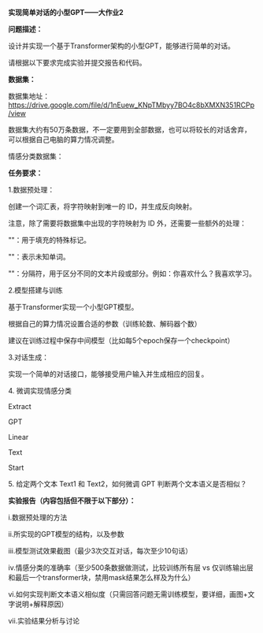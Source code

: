 __实现简单对话的小型GPT——大作业2__

__问题描述：__

设计并实现一个基于Transformer架构的小型GPT，能够进行简单的对话。

请根据以下要求完成实验并提交报告和代码。

__数据集：__

数据集地址：
https://drive.google.com/file/d/1nEuew_KNpTMbyy7BO4c8bXMXN351RCPp/view

数据集大约有50万条数据，不一定要用到全部数据，也可以将较长的对话舍弃，可以根据自己电脑的算力情况调整。


情感分类数据集：


__任务要求：__

1\.数据预处理：

创建一个词汇表，将字符映射到唯一的 ID，并生成反向映射。

注意，除了需要将数据集中出现的字符映射为 ID 外，还需要一些额外的处理：

"<pad>"：用于填充的特殊标记。

"<unk>"：表示未知单词。

"<sep>"：分隔符，用于区分不同的文本片段或部分。例如：你喜欢什么？<sep>我喜欢学习。

2\.模型搭建与训练

基于Transformer实现一个小型GPT模型。

根据自己的算力情况设置合适的参数（训练轮数、解码器个数）

建议在训练过程中保存中间模型（比如每5个epoch保存一个checkpoint）

3\.对话生成：

实现一个简单的对话接口，能够接受用户输入并生成相应的回复。

4\. 微调实现情感分类

Extract

GPT

Linear

Text

Start

5\. 给定两个文本 Text1 和 Text2，如何微调 GPT 判断两个文本语义是否相似？

__实验报告（内容包括但不限于以下部分）：__

i\.数据预处理的方法

ii\.所实现的GPT模型的结构，以及参数

iii\.模型测试效果截图（最少3次交互对话，每次至少10句话）

iv\.情感分类的准确率（至少500条数据做测试，比较训练所有层 vs 仅训练输出层和最后一个transformer块，禁用mask结果怎么样及为什么）

vi\.如何实现判断文本语义相似度（只需回答问题无需训练模型，要详细，画图\+文字说明\+解释原因）

vii\.实验结果分析与讨论
